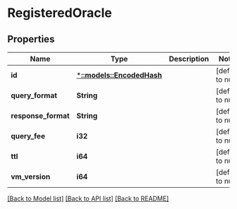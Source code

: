 # RegisteredOracle

## Properties
Name | Type | Description | Notes
------------ | ------------- | ------------- | -------------
**id** | [***::models::EncodedHash**](EncodedHash.md) |  | [default to null]
**query_format** | **String** |  | [default to null]
**response_format** | **String** |  | [default to null]
**query_fee** | **i32** |  | [default to null]
**ttl** | **i64** |  | [default to null]
**vm_version** | **i64** |  | [default to null]

[[Back to Model list]](../README.md#documentation-for-models) [[Back to API list]](../README.md#documentation-for-api-endpoints) [[Back to README]](../README.md)


